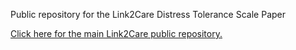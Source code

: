 Public repository for the Link2Care Distress Tolerance Scale Paper

[Click here for the main Link2Care public repository.](https://github.com/brad-cannell/link2care_public)